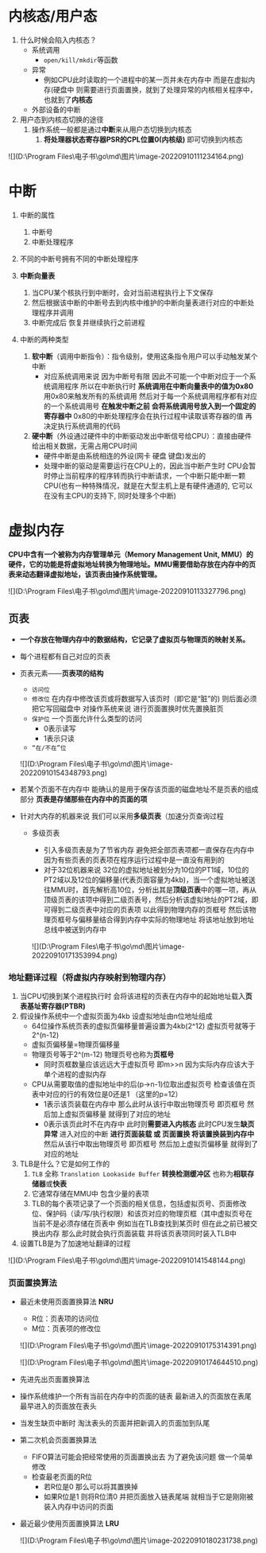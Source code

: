 # 内核态/用户态

1. 什么时候会陷入内核态？
   - 系统调用
     - `open/kill/mkdir`等函数
   - 异常
     - 例如CPU此时读取的一个进程中的某一页并未在内存中 而是在虚拟内存(硬盘中 则需要进行页面置换，就到了处理异常的内核相关程序中，也就到了**内核态**
   - 外部设备的中断
2. 用户态到内核态切换的途径
   1. 操作系统一般都是通过**中断**来从用户态切换到内核态
      1. **将处理器状态寄存器PSR的CPL位置0(内核级)** 即可切换到内核态

![](D:\Program Files\电子书\go\md\图片\image-20220910111234164.png)

# 中断

1. 中断的属性
   1. 中断号
   2. 中断处理程序
   
2. 不同的中断号拥有不同的中断处理程序

3. **中断向量表**
   1. 当CPU某个核执行到中断时，会对当前进程执行上下文保存
   2. 然后根据该中断的中断号去到内核中维护的中断向量表进行对应的中断处理程序并调用
   3. 中断完成后 恢复并继续执行之前进程
   
4. 中断的两种类型
   1. **软中断**（调用中断指令）：指令级别，使用这条指令用户可以手动触发某个中断
      - 对应系统调用来说 因为中断号有限 因此不可能一个中断对应于一个系统调用程序 所以在中断执行时 **系统调用在中断向量表中的值为0x80** 用0x80来触发所有的系统调用 然后对于每一个系统调用程序都有对应的一个系统调用号 **在触发中断之前 会将系统调用号放入到一个固定的寄存器中** 0x80的中断处理程序会在执行过程中读取该寄存器的值 再决定执行系统调用的代码
   2. **硬中断**（外设通过硬件中的中断驱动发出中断信号给CPU）：直接由硬件给出相关数据，无需占用CPU时间
      - 硬件中断是由系统相连的外设(网卡 硬盘 键盘)发出的
      - 处理中断的驱动是需要运行在CPU上的，因此当中断产生时 CPU会暂时停止当前程序的程序转而执行中断请求，一个中断只能中断一颗CPU(也有一种特殊情况，就是在大型主机上是有硬件通道的, 它可以在没有主CPU的支持下, 同时处理多个中断)
   
   

# 虚拟内存

**CPU中含有一个被称为内存管理单元（Memory Management Unit, MMU）的硬件，它的功能是将虚拟地址转换为物理地址。MMU需要借助存放在内存中的页表来动态翻译虚拟地址，该页表由操作系统管理。**

![](D:\Program Files\电子书\go\md\图片\image-20220910113327796.png)



## **页表**

- **一个存放在物理内存中的数据结构，它记录了虚拟页与物理页的映射关系。**

- 每个进程都有自己对应的页表

- 页表元素——**页表项的结构**

  - `访问位`  
  - `修改位` 在内存中修改该页或将数据写入该页时（即它是“脏”的) 则后面必须把它写回磁盘中 对操作系统来说 进行页面置换时优先置换脏页
  - `保护位` 一个页面允许什么类型的访问
    - 0表示读写
    - 1表示只读
  - `“在/不在”位` 

  ![](D:\Program Files\电子书\go\md\图片\image-20220910154348793.png)

- 若某个页面不在内存中 能确认的是用于保存该页面的磁盘地址不是页表的组成部分 **页表是存储那些在内存中的页面的项**

- 针对大内存的机器来说 我们可以采用**多级页表**（加速分页查询过程

  - 多级页表

    - 引入多级页表是为了节省内存 避免把全部页表项都一直保存在内存中 因为有些页表的页表项在程序运行过程中是一直没有用到的  
    - 对于32位机器来说 32位的虚拟地址被划分为10位的PT1域，10位的PT2域以及12位的偏移量(代表页面容量为4kb)，当一个虚拟地址被送往MMU时，首先解析高10位，分析出其是**顶级页表**中的哪一项，再从顶级页表的该项中得到二级页表号，然后分析该虚拟地址的PT2域，即可得到二级页表中对应的页表项 以此得到物理内存的页框号 然后该物理页框号与偏移量结合得到内存中实际的物理地址 将该地址放到地址总线中被送到内存中

    ![](D:\Program Files\电子书\go\md\图片\image-20220910171353994.png)

    

### **地址翻译过程（将虚拟内存映射到物理内存）**

1. 当CPU切换到某个进程执行时 会将该进程的页表在内存中的起始地址载入**页表基址寄存器(PTBR)**
2. 假设操作系统中一个虚拟页面为4kb 设虚拟地址由n位地址组成 
   - 64位操作系统页表的虚拟页偏移量普遍设置为4kb(2^12)  虚拟页号就等于2^(n-12)
   - 虚拟页偏移量=物理页偏移量
   - 物理页号等于2^(m-12)  物理页号也称为**页框号** 
     - 同时页框数量应该远远大于虚拟页号 即m>>n 因为实际内存应该大于单个进程的虚拟内存
   - CPU从需要取值的虚拟地址中的后(p->n-1)位取出虚拟页号 检查该值在页表中对应的行的有效位是0还是1 （这里的p=12）
     - 1表示该页装载在内存中 那么此时从该行中取出物理页号 即页框号 然后加上虚拟页偏移量 就得到了对应的地址
     - 0表示该页此时不在内存中 此时则**需要进入内核态**  此时CPU发生**缺页异常** 进入对应的中断 **进行页面装载 或 页面置换 将该置换装到内存中** 然后从该行中取出物理页号 即页框号 然后加上虚拟页偏移量 就得到了对应的地址
3. TLB是什么？它是如何工作的
   1. `TLB` 全称 `Translation Lookaside Buffer` **转换检测缓冲区** 也称为**相联存储器**或**快表**
   2. 它通常存储在MMU中 包含少量的表项
   3. TLB的每个表项记录了一个页面的相关信息，包括虚拟页号、页面修改位、保护码（读/写/执行权限）和该页对应的物理页框（其中虚拟页号在当前不是必须存储在页表中 例如当在TLB查找到某页时 但在此之前已被交换出内存 那么此时就会执行页面装载 并将该页表项同时装入TLB中
4. 设置TLB是为了加速地址翻译的过程

![](D:\Program Files\电子书\go\md\图片\image-20220910141548144.png)



### 页面置换算法

- 最近未使用页面置换算法 **NRU**

  - R位：页表项的访问位
  - M位：页表项的修改位

  ![](D:\Program Files\电子书\go\md\图片\image-20220910175314391.png)

  ![](D:\Program Files\电子书\go\md\图片\image-20220910174644510.png)

-  先进先出页面置换算法

  - 操作系统维护一个所有当前在内存中的页面的链表 最新进入的页面放在表尾 最早进入的页面放在表头 
  - 当发生缺页中断时 淘汰表头的页面并把新调入的页面加到队尾

- 第二次机会页面置换算法

  - FIFO算法可能会把经常使用的页面置换出去 为了避免该问题 做一个简单修改
  - 检查最老页面的R位 
    - 若R位是0 那么可以将其置换掉
    - 如果R位是1 则将R位清0 并把页面放入链表尾端 就相当于它是刚刚被装入内存中访问的页面

- 最近最少使用页面置换算法 **LRU**

  ![](D:\Program Files\电子书\go\md\图片\image-20220910180231738.png)

